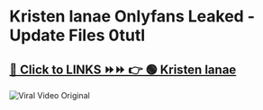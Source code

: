 
 # Kristen lanae Onlyfans Leaked - Update Files 0tutl

## <h2><a href="https://clipsfans.com/Kristen_lanae&ref=git">🔗 Click to LINKS ⏩⏩ 👉 🟢 Kristen lanae </a></h2>

<a href="https://clipsfans.com/Kristen_lanae&ref=git" rel="nofollow" data-target="animated-image.originalLink"><img src="https://i.ibb.co.com/xMMVF88/686577567.gif" alt="Viral Video Original" style="max-width: 100%; display: inline-block;" data-target="animated-image.originalImage"></a>

